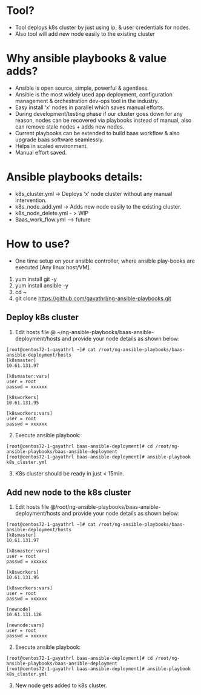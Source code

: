 
# Tool?
- Tool deploys  k8s cluster by just using ip, & user credentials for nodes.
- Also tool will add new node easily to the existing cluster
 
# Why ansible playbooks & value adds?
-	Ansible is open source, simple, powerful & agentless.
-	Ansible is the most widely used app deployment,  configuration management & orchestration dev-ops tool  in the industry.
-	Easy install  ‘x’ nodes in parallel  which saves manual efforts.
-	During development/testing phase if our cluster goes down for any reason, nodes  can be recovered via playbooks instead of manual, also can remove stale nodes + adds new nodes. 
-	Current playbooks can be extended to build baas workflow & also upgrade baas software seamlessly.
-	Helps in scaled environment.
-	Manual effort saved.

# Ansible playbooks details:
-	k8s_cluster.yml   ->  Deploys  ‘x’ node cluster without any manual intervention.
-	k8s_node_add.yml -> Adds new node easily to the existing cluster.
-	k8s_node_delete.yml  - > WIP
-	Baas_work_flow.yml –>  future

# How to use?
-	One time setup on your ansible controller, where ansible play-books are executed [Any linux host/VM].
1.	yum install git -y
2.	yum install ansible -y
3.	cd ~
4.	git clone https://github.com/gayathrl/ng-ansible-playbooks.git

## Deploy k8s cluster ###########
1.	Edit hosts file @ ~/ng-ansible-playbooks/baas-ansible-deployment/hosts  and provide your node details as shown below:
```
[root@centos72-1-gayathrl ~]# cat /root/ng-ansible-playbooks/baas-ansible-deployment/hosts  
[k8smaster]
10.61.131.97

[k8smaster:vars]
user = root
passwd = xxxxxx

[k8sworkers]
10.61.131.95

[k8sworkers:vars]
user = root
passwd = xxxxxx
```
2.	Execute ansible playbook:
```
[root@centos72-1-gayathrl baas-ansible-deployment]# cd /root/ng-ansible-playbooks/baas-ansible-deployment
[root@centos72-1-gayathrl baas-ansible-deployment]# ansible-playbook k8s_cluster.yml
```

3.	K8s cluster should be ready in just < 15min.


## Add new node to the k8s cluster ####################
1.	Edit hosts file @/root/ng-ansible-playbooks/baas-ansible-deployment/hosts  and provide your node details as shown below:
```
[root@centos72-1-gayathrl ~]# cat /root/ng-ansible-playbooks/baas-ansible-deployment/hosts
[k8smaster]
10.61.131.97

[k8smaster:vars]
user = root
passwd = xxxxxx

[k8sworkers]
10.61.131.95

[k8sworkers:vars]
user = root
passwd = xxxxxx

[newnode]
10.61.131.126

[newnode:vars]
user = root
passwd = xxxxxx
```

2.	Execute ansible playbook:
```
[root@centos72-1-gayathrl baas-ansible-deployment]# cd /root/ng-ansible-playbooks/baas-ansible-deployment
[root@centos72-1-gayathrl baas-ansible-deployment]# ansible-playbook k8s_cluster.yml
```

3.	New node gets added to k8s cluster.


